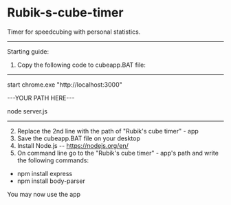 # Rubik-s-cube-timer
Timer for speedcubing with personal statistics.

-------------------------------------------------

Starting guide:

1. Copy the following code to cubeapp.BAT file:

----------------------------------------

start chrome.exe "http://localhost:3000"

---YOUR PATH HERE---

node server.js

---------------------------------------

2. Replace the 2nd line with the path of "Rubik's cube timer" - app
3. Save the cubeapp.BAT file on your desktop
4. Install Node.js -- https://nodejs.org/en/
5. On command line go to the "Rubik's cube timer" - app's path and write the following commands:
- npm install express
- npm install body-parser



You may now use the app

